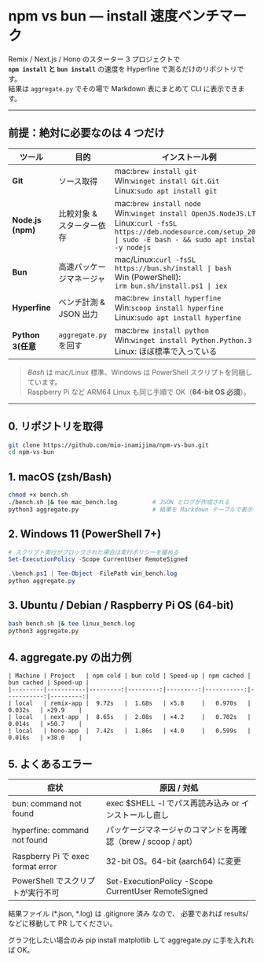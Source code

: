 # npm vs bun ― install 速度ベンチマーク

Remix / Next.js / Hono のスターター 3 プロジェクトで  
**`npm install` と `bun install`** の速度を Hyperfine で測るだけのリポジトリです。  
結果は `aggregate.py` でその場で Markdown 表にまとめて CLI に表示できます。

---

## 前提：絶対に必要なのは 4 つだけ

| ツール | 目的 | インストール例 |
|--------|------|----------------|
| **Git** | ソース取得 | mac:`brew install git`<br>Win:`winget install Git.Git`<br>Linux:`sudo apt install git` |
| **Node.js (npm)** | 比較対象 & スターター依存 | mac:`brew install node`<br>Win:`winget install OpenJS.NodeJS.LTS`<br>Linux:`curl -fsSL https://deb.nodesource.com/setup_20.x \| sudo -E bash - && sudo apt install -y nodejs` |
| **Bun** | 高速パッケージマネージャ | mac/Linux:`curl -fsSL https://bun.sh/install \| bash`<br>Win (PowerShell):<br>`irm bun.sh/install.ps1 \| iex` |
| **Hyperfine** | ベンチ計測 & JSON 出力 | mac:`brew install hyperfine`<br>Win:`scoop install hyperfine`<br>Linux:`sudo apt install hyperfine` |
| **Python 3(任意** | `aggregate.py` を回す | mac:`brew install python`<br>Win:`winget install Python.Python.3`<br>Linux: ほぼ標準で入っている |

> *Bash* は mac/Linux 標準、Windows は PowerShell スクリプトを同梱しています。  
> Raspberry Pi など ARM64 Linux も同じ手順で OK（**64-bit OS 必須**）。

---

## 0. リポジトリを取得

```bash
git clone https://github.com/mio-inamijima/npm-vs-bun.git
cd npm-vs-bun
```

## 1. macOS (zsh/Bash)

```bash
chmod +x bench.sh
./bench.sh |& tee mac_bench.log          # JSON とログが作成される
python3 aggregate.py                     # 結果を Markdown テーブルで表示
```

## 2. Windows 11 (PowerShell 7+)

```powershell
# スクリプト実行がブロックされた場合は実行ポリシーを緩める
Set-ExecutionPolicy -Scope CurrentUser RemoteSigned

.\bench.ps1 | Tee-Object -FilePath win_bench.log
python aggregate.py
```

## 3. Ubuntu / Debian / Raspberry Pi OS (64-bit)

```bash
bash bench.sh |& tee linux_bench.log
python3 aggregate.py
```

## 4. aggregate.py の出力例

```
| Machine | Project   | npm cold | bun cold | Speed-up | npm cached | bun cached | Speed-up |
|---------|-----------|---------:|---------:|---------:|-----------:|-----------:|---------:|
| local   | remix-app |  9.72s   |  1.68s   | ×5.8     |   0.970s   |   0.032s   | ×29.9    |
| local   | next-app  |  8.65s   |  2.08s   | ×4.2     |   0.702s   |   0.014s   | ×50.7    |
| local   | hono-app  |  7.42s   |  1.86s   | ×4.0     |   0.599s   |   0.016s   | ×38.0    |
```

## 5. よくあるエラー

| 症状 | 原因 / 対処 |
|------|------------|
| bun: command not found | exec $SHELL -l でパス再読み込み or インストールし直し |
| hyperfine: command not found | パッケージマネージャのコマンドを再確認（brew / scoop / apt） |
| Raspberry Pi で exec format error | 32-bit OS。64-bit (aarch64) に変更 |
| PowerShell でスクリプトが実行不可 | Set-ExecutionPolicy -Scope CurrentUser RemoteSigned |

結果ファイル (*.json, *.log) は .gitignore 済み なので、
必要であれば results/<machine> などに移動して PR してください。

グラフ化したい場合のみ pip install matplotlib して aggregate.py に手を入れれば OK。





